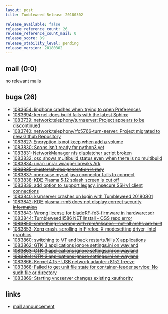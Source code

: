 ```yaml
---
layout: post
title: Tumbleweed Release 20180302

release_available: false
release_reference_count: 26
release_reference_count_mail: 0
release_score: 89
release_stability_level: pending
release_version: 20180302
---
```


## mail (0:0)

no relevant mails

## bugs (26)

<!--more-->

- [1083654: linphone crashes when trying to open Preferences](https://bugzilla.opensuse.org/show_bug.cgi?id=1083654)
- [1083694: kernel-docs build fails with the latest Sphinx](https://bugzilla.opensuse.org/show_bug.cgi?id=1083694)
- [1083739: network:telephony/turnserver: Project appears to be discontinued](https://bugzilla.opensuse.org/show_bug.cgi?id=1083739)
- [1083740: network:telephony/rfc5766-turn-server: Project migrated to new Github Repository](https://bugzilla.opensuse.org/show_bug.cgi?id=1083740)
- [1083827: Encryption is not keep when add a volume](https://bugzilla.opensuse.org/show_bug.cgi?id=1083827)
- [1083830: Scons isn't ready for python3 yet](https://bugzilla.opensuse.org/show_bug.cgi?id=1083830)
- [1083831: NetworkManager nfs displatcher script broken](https://bugzilla.opensuse.org/show_bug.cgi?id=1083831)
- [1083832: osc shows multibuild status even when there is no multibuild](https://bugzilla.opensuse.org/show_bug.cgi?id=1083832)
- [1083834: unar: unrar wrapper breaks Ark](https://bugzilla.opensuse.org/show_bug.cgi?id=1083834)
- ~~[1083835: clusterssh doc generation is racy](https://bugzilla.opensuse.org/show_bug.cgi?id=1083835)~~
- [1083837: opensuse mysql java connector fails to connect](https://bugzilla.opensuse.org/show_bug.cgi?id=1083837)
- [1083838: KDE Plasma 5.12 splash screen is cut off](https://bugzilla.opensuse.org/show_bug.cgi?id=1083838)
- [1083839: add option to support legacy, insecure SSHv1 client connections](https://bugzilla.opensuse.org/show_bug.cgi?id=1083839)
- [1083840: ksmserver crashes on login with Tumbleweed 20180301](https://bugzilla.opensuse.org/show_bug.cgi?id=1083840)
- ~~[1083842: KDE plasma-nm5 does not display correct security information](https://bugzilla.opensuse.org/show_bug.cgi?id=1083842)~~
- [1083843: Wrong license for bladeRF-fx3-firmware in hardware:sdr](https://bugzilla.opensuse.org/show_bug.cgi?id=1083843)
- [1083844: Tumbleweed i586 NET Install - OSS repo error](https://bugzilla.opensuse.org/show_bug.cgi?id=1083844)
- ~~[1083850: something is wrong with rpm/mkspec - not all archs are built](https://bugzilla.opensuse.org/show_bug.cgi?id=1083850)~~
- [1083853: Xorg crash, scrolling in Firefox, X modesetting driver, Intel graphics](https://bugzilla.opensuse.org/show_bug.cgi?id=1083853)
- [1083860: switching to VT and back restarts/kills X applications](https://bugzilla.opensuse.org/show_bug.cgi?id=1083860)
- [1083862: GTK 3 applications ignore settings.ini on wayland](https://bugzilla.opensuse.org/show_bug.cgi?id=1083862)
- ~~[1083863: GTK 3 applications ignore settings.ini on wayland](https://bugzilla.opensuse.org/show_bug.cgi?id=1083863)~~
- ~~[1083864: GTK 3 applications ignore settings.ini on wayland](https://bugzilla.opensuse.org/show_bug.cgi?id=1083864)~~
- [1083866: Kernel 4.15 - USB network adapter r8152 freeze](https://bugzilla.opensuse.org/show_bug.cgi?id=1083866)
- [1083868: Failed to get unit file state for container-feeder.service: No such file or directory](https://bugzilla.opensuse.org/show_bug.cgi?id=1083868)
- [1083869: Starting vncserver changes existing xauthority](https://bugzilla.opensuse.org/show_bug.cgi?id=1083869)



## links

- [mail announcement](https://lists.opensuse.org/opensuse-factory/2018-03/msg00066.html)
